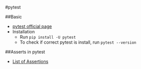 #pytest

##Basic
- [pytest official page](http://doc.pytest.org/en/latest/)
- Installation
  - Run `pip install -U pytest`
  - To check if correct pytest is install, run `pytest --version`
  
 ##Asserts in pytest
 - [List of Assertions](http://docs.pytest.org/en/latest/assert.html#assert)
